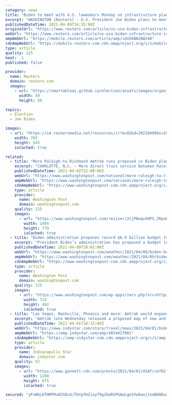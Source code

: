 ```yaml
---
category: news
title: "Biden to meet with U.S. lawmakers Monday on infrastructure plan"
excerpt: "WASHINGTON (Reuters) - U.S. President Joe Biden plans to meet with a bipartisan group of U.S. House and Senate lawmakers Monday on his proposed $2.3 trillion infrastructure and jobs plan, sources briefed on the matter confirmed Friday. Senator Deb Fischer ..."
publishedDateTime: 2021-04-09T14:35:00Z
originalUrl: "https://www.reuters.com/article/us-usa-biden-infrastructure-idUSKBN2BW248"
webUrl: "https://www.reuters.com/article/us-usa-biden-infrastructure-idUSKBN2BW248"
ampWebUrl: "https://mobile.reuters.com/article/amp/idUSKBN2BW248"
cdnAmpWebUrl: "https://mobile-reuters-com.cdn.ampproject.org/c/s/mobile.reuters.com/article/amp/idUSKBN2BW248"
type: article
quality: 125
heat: -1
published: false

provider:
  name: Reuters
  domain: reuters.com
  images:
    - url: "https://smartableai.github.io/election/assets/images/organizations/reuters.com-50x50.jpg"
      width: 50
      height: 50

topics:
  - Election
  - Joe Biden

images:
  - url: "https://s4.reutersmedia.net/resources/r/?m=02&d=20210409&t=2&i=1557873321&w=&fh=545px&fw=&ll=&pl=&sq=&r=LYNXMPEH3811T"
    width: 783
    height: 545
    isCached: true

related:
  - title: "More Raleigh-to-Richmond Amtrak runs proposed in Biden plan"
    excerpt: "CHARLOTTE, N.C. — More direct train service between Raleigh and Richmond and passenger service to Asheville and Wilmington are included in Amtrak’s plan for $80 billion in federal funds, proposed as part of President Joe Biden’s $2 trillion ..."
    publishedDateTime: 2021-04-02T22:00:00Z
    webUrl: "https://www.washingtonpost.com/national/more-raleigh-to-richmond-amtrak-runs-proposed-in-biden-plan/2021/04/02/cdd7856e-93fe-11eb-aadc-af78701a30ca_story.html"
    ampWebUrl: "https://www.washingtonpost.com/national/more-raleigh-to-richmond-amtrak-runs-proposed-in-biden-plan/2021/04/02/cdd7856e-93fe-11eb-aadc-af78701a30ca_story.html?outputType=amp"
    cdnAmpWebUrl: "https://www-washingtonpost-com.cdn.ampproject.org/c/s/www.washingtonpost.com/national/more-raleigh-to-richmond-amtrak-runs-proposed-in-biden-plan/2021/04/02/cdd7856e-93fe-11eb-aadc-af78701a30ca_story.html?outputType=amp"
    type: article
    provider:
      name: Washington Post
      domain: washingtonpost.com
    quality: 125
    images:
      - url: "https://www.washingtonpost.com/resizer/2CjPNwqvXHPS_2RpuRTKY-p3eVo=/1484x0/www.washingtonpost.com/pb/resources/img/twp-social-share.png"
        width: 1484
        height: 779
        isCached: true
  - title: "Biden administration proposes record $6.9 billion budget for NOAA"
    excerpt: "President Biden’s administration has proposed a budget increase for the National Oceanic and Atmospheric Administration that would be the biggest in the agency’s history if approved by Congress. The proposed budget would provide $6."
    publishedDateTime: 2021-04-09T20:02:00Z
    webUrl: "https://www.washingtonpost.com/weather/2021/04/09/biden-budget-increase-noaa/"
    ampWebUrl: "https://www.washingtonpost.com/weather/2021/04/09/biden-budget-increase-noaa/?outputType=amp"
    cdnAmpWebUrl: "https://www-washingtonpost-com.cdn.ampproject.org/c/s/www.washingtonpost.com/weather/2021/04/09/biden-budget-increase-noaa/?outputType=amp"
    type: article
    provider:
      name: Washington Post
      domain: washingtonpost.com
    quality: 125
    images:
      - url: "https://www.washingtonpost.com/wp-apps/imrs.php?src=https://arc-anglerfish-washpost-prod-washpost.s3.amazonaws.com/public/WCG4S3ATSZEMHPIVVOOEYRMKXA.png&w=1440"
        width: 714
        height: 492
        isCached: true
  - title: "Las Vegas, Nashville, Phoenix and more: Amtrak would expand, connect new cities under Joe Biden's infrastructure plan"
    excerpt: "Amtrak late Wednesday released a proposed map of new and expanded service if it can land the $80 billion proposed by President Joe Biden."
    publishedDateTime: 2021-04-01T18:15:00Z
    webUrl: "https://www.indystar.com/story/travel/news/2021/04/01/biden-infrastructure-plan-amtrak-vows-new-routes-american-jobs-plan/4834427001/"
    ampWebUrl: "https://amp.indystar.com/amp/4834427001"
    cdnAmpWebUrl: "https://amp-indystar-com.cdn.ampproject.org/c/s/amp.indystar.com/amp/4834427001"
    type: article
    provider:
      name: Indianapolis Star
      domain: indystar.com
    quality: 52
    images:
      - url: "https://www.gannett-cdn.com/presto/2021/04/01/USAT/cef02fc1-56cb-4463-a665-f7dca0a14e69-amtrak_routes.PNG?auto=webp&crop=1375,774,x119,y0&format=pjpg&width=1200"
        width: 1200
        height: 675
        isCached: true

secured: "yFvWbL6THMFMv8ZXQcA/TbYpfmZioyT9g3GwR5PGAwLgm1Vw6anj1neB0Q8uukNBvbDuyMyt6zjyqwMCkD5PLxYcgJBl7cs7RqvmzZeEKNWT/n2GSNFLBzlIutOO65EcUAYf9e/cQTlhblgXiiyITsNy8IrHlYjHu7XcZhnhM6vydeXRAWdhayN3E19Q5CMhReqf+fEw+MYqtlRdfBEOJPC7av9It3RCzoFmx3hWvqy8IlVUIMJB1KZXxIVu/Q3nH7cu7EiSn5URBhnz+39djs4sRPyPVrgZBlVm6qS/MOLncR8LVGZaYloPENwwvzE81GiDcFastd1JO8rAUQhTIw+dyVg7+DT9n++L8tAUodk=;whpv5cVAORhcWDLg9UMSmA=="
---
```


